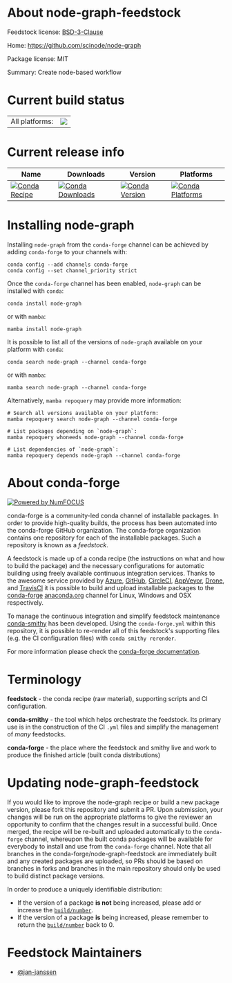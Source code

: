About node-graph-feedstock
==========================

Feedstock license: [BSD-3-Clause](https://github.com/conda-forge/node-graph-feedstock/blob/main/LICENSE.txt)

Home: https://github.com/scinode/node-graph

Package license: MIT

Summary: Create node-based workflow

Current build status
====================


<table><tr><td>All platforms:</td>
    <td>
      <a href="https://dev.azure.com/conda-forge/feedstock-builds/_build/latest?definitionId=24129&branchName=main">
        <img src="https://dev.azure.com/conda-forge/feedstock-builds/_apis/build/status/node-graph-feedstock?branchName=main">
      </a>
    </td>
  </tr>
</table>

Current release info
====================

| Name | Downloads | Version | Platforms |
| --- | --- | --- | --- |
| [![Conda Recipe](https://img.shields.io/badge/recipe-node--graph-green.svg)](https://anaconda.org/conda-forge/node-graph) | [![Conda Downloads](https://img.shields.io/conda/dn/conda-forge/node-graph.svg)](https://anaconda.org/conda-forge/node-graph) | [![Conda Version](https://img.shields.io/conda/vn/conda-forge/node-graph.svg)](https://anaconda.org/conda-forge/node-graph) | [![Conda Platforms](https://img.shields.io/conda/pn/conda-forge/node-graph.svg)](https://anaconda.org/conda-forge/node-graph) |

Installing node-graph
=====================

Installing `node-graph` from the `conda-forge` channel can be achieved by adding `conda-forge` to your channels with:

```
conda config --add channels conda-forge
conda config --set channel_priority strict
```

Once the `conda-forge` channel has been enabled, `node-graph` can be installed with `conda`:

```
conda install node-graph
```

or with `mamba`:

```
mamba install node-graph
```

It is possible to list all of the versions of `node-graph` available on your platform with `conda`:

```
conda search node-graph --channel conda-forge
```

or with `mamba`:

```
mamba search node-graph --channel conda-forge
```

Alternatively, `mamba repoquery` may provide more information:

```
# Search all versions available on your platform:
mamba repoquery search node-graph --channel conda-forge

# List packages depending on `node-graph`:
mamba repoquery whoneeds node-graph --channel conda-forge

# List dependencies of `node-graph`:
mamba repoquery depends node-graph --channel conda-forge
```


About conda-forge
=================

[![Powered by
NumFOCUS](https://img.shields.io/badge/powered%20by-NumFOCUS-orange.svg?style=flat&colorA=E1523D&colorB=007D8A)](https://numfocus.org)

conda-forge is a community-led conda channel of installable packages.
In order to provide high-quality builds, the process has been automated into the
conda-forge GitHub organization. The conda-forge organization contains one repository
for each of the installable packages. Such a repository is known as a *feedstock*.

A feedstock is made up of a conda recipe (the instructions on what and how to build
the package) and the necessary configurations for automatic building using freely
available continuous integration services. Thanks to the awesome service provided by
[Azure](https://azure.microsoft.com/en-us/services/devops/), [GitHub](https://github.com/),
[CircleCI](https://circleci.com/), [AppVeyor](https://www.appveyor.com/),
[Drone](https://cloud.drone.io/welcome), and [TravisCI](https://travis-ci.com/)
it is possible to build and upload installable packages to the
[conda-forge](https://anaconda.org/conda-forge) [anaconda.org](https://anaconda.org/)
channel for Linux, Windows and OSX respectively.

To manage the continuous integration and simplify feedstock maintenance
[conda-smithy](https://github.com/conda-forge/conda-smithy) has been developed.
Using the ``conda-forge.yml`` within this repository, it is possible to re-render all of
this feedstock's supporting files (e.g. the CI configuration files) with ``conda smithy rerender``.

For more information please check the [conda-forge documentation](https://conda-forge.org/docs/).

Terminology
===========

**feedstock** - the conda recipe (raw material), supporting scripts and CI configuration.

**conda-smithy** - the tool which helps orchestrate the feedstock.
                   Its primary use is in the construction of the CI ``.yml`` files
                   and simplify the management of *many* feedstocks.

**conda-forge** - the place where the feedstock and smithy live and work to
                  produce the finished article (built conda distributions)


Updating node-graph-feedstock
=============================

If you would like to improve the node-graph recipe or build a new
package version, please fork this repository and submit a PR. Upon submission,
your changes will be run on the appropriate platforms to give the reviewer an
opportunity to confirm that the changes result in a successful build. Once
merged, the recipe will be re-built and uploaded automatically to the
`conda-forge` channel, whereupon the built conda packages will be available for
everybody to install and use from the `conda-forge` channel.
Note that all branches in the conda-forge/node-graph-feedstock are
immediately built and any created packages are uploaded, so PRs should be based
on branches in forks and branches in the main repository should only be used to
build distinct package versions.

In order to produce a uniquely identifiable distribution:
 * If the version of a package **is not** being increased, please add or increase
   the [``build/number``](https://docs.conda.io/projects/conda-build/en/latest/resources/define-metadata.html#build-number-and-string).
 * If the version of a package **is** being increased, please remember to return
   the [``build/number``](https://docs.conda.io/projects/conda-build/en/latest/resources/define-metadata.html#build-number-and-string)
   back to 0.

Feedstock Maintainers
=====================

* [@jan-janssen](https://github.com/jan-janssen/)

